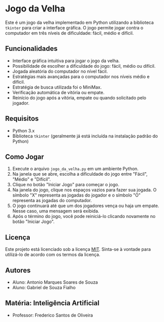 # Jogo da Velha

Este é um jogo da velha implementado em Python utilizando a biblioteca `tkinter` para criar a interface gráfica. O jogo permite jogar contra o computador em três níveis de dificuldade: fácil, médio e difícil.

## Funcionalidades

- Interface gráfica intuitiva para jogar o jogo da velha.
- Possibilidade de escolher a dificuldade do jogo: fácil, médio ou difícil.
- Jogada aleatória do computador no nível fácil.
- Estratégias mais avançadas para o computador nos níveis médio e difícil.
- Estratégia de busca utilizada foi o MiniMax.
- Verificação automática de vitória ou empate.
- Reinício do jogo após a vitória, empate ou quando solicitado pelo jogador.

## Requisitos

- Python 3.x
- Biblioteca `tkinter` (geralmente já está incluída na instalação padrão do Python)

## Como Jogar

1. Execute o arquivo `jogo_da_velha.py` em um ambiente Python.
2. Na janela que se abre, escolha a dificuldade do jogo entre "Fácil", "Médio" e "Difícil".
3. Clique no botão "Iniciar Jogo" para começar o jogo.
4. Na janela do jogo, clique nos espaços vazios para fazer sua jogada. O símbolo "X" representa as jogadas do jogador e o símbolo "O" representa as jogadas do computador.
5. O jogo continuará até que um dos jogadores vença ou haja um empate. Nesse caso, uma mensagem será exibida.
6. Após o término do jogo, você pode reiniciá-lo clicando novamente no botão "Iniciar Jogo".

## Licença

Este projeto está licenciado sob a licença [MIT](https://opensource.org/licenses/MIT). Sinta-se à vontade para utilizá-lo de acordo com os termos da licença.

## Autores
- Aluno: Antonio Marques Soares de Souza
- Aluno: Gabriel de Souza Fialho

## Matéria: Inteligência Artificial
- Professor: Frederico Santos de Oliveira

